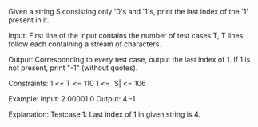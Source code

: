 Given a string S consisting only '0's and '1's,  print the last index of the '1' present in it.

Input:
First line of the input contains the number of test cases T, T lines follow each containing a stream of characters.

Output:
Corresponding to every test case, output the last index of 1. If 1 is not present, print "-1" (without quotes).

Constraints:
1 <= T <= 110
1 <= |S| <= 106

Example:
Input:
2
00001
0
Output:
4
-1

Explanation:
Testcase 1: Last index of  1 in given string is 4.
